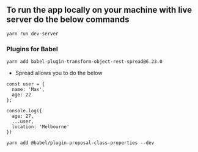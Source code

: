 ## To run the app locally on your machine with live server do the below commands
`yarn run dev-server`

### Plugins for Babel
`yarn add babel-plugin-transform-object-rest-spread@6.23.0` 
 - Spread allows you to do the below
  ```
  const user = {
    name: 'Max',
    age: 22
  };

  console.log({
    age: 27,
    ...user,
    location: 'Melbourne'
  })
  ```
`yarn add @babel/plugin-proposal-class-properties --dev`